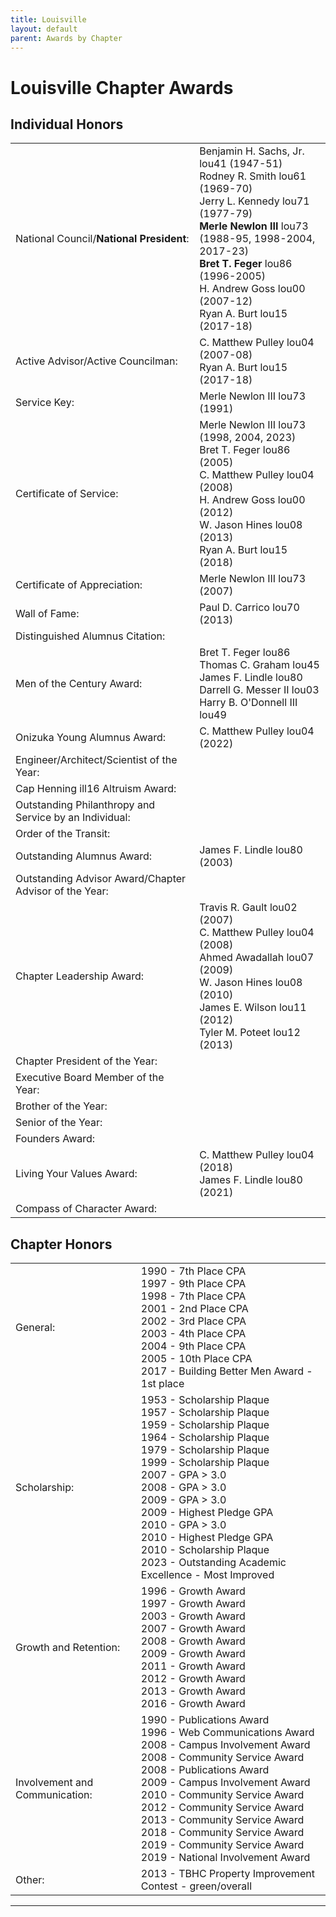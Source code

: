 ```yaml
---
title: Louisville
layout: default
parent: Awards by Chapter
---
```


<link rel="stylesheet" href="{{ '/assets/css/by_chapter.css' | relative_url }}">

# Louisville Chapter Awards

## Individual Honors

<table>
<tbody>
<tr>
<td>National Council/<b>National President</b>:</td>
<td>Benjamin H. Sachs, Jr. lou41 (1947-51)
<br>Rodney R. Smith lou61 (1969-70)
<br>Jerry L. Kennedy lou71 (1977-79)
<br><b>Merle Newlon III</b> lou73 (1988-95, 1998-2004, 2017-23)
<br><b>Bret T. Feger</b> lou86 (1996-2005)
<br>H. Andrew Goss lou00 (2007-12)
<br>Ryan A. Burt lou15 (2017-18)
</td></tr>

<tr>
<td>Active Advisor/Active Councilman:</td>
<td>C. Matthew Pulley lou04 (2007-08)
<br>Ryan A. Burt lou15 (2017-18)
</td></tr>

<tr>
<td>Service Key:</td>
<td>Merle Newlon III lou73 (1991)
</td></tr>

<tr>
<td>Certificate of Service:</td>
<td>Merle Newlon III lou73 (1998, 2004, 2023)
<br>Bret T. Feger lou86 (2005)
<br>C. Matthew Pulley lou04 (2008)
<br>H. Andrew Goss lou00 (2012)
<br>W. Jason Hines lou08 (2013)
<br>Ryan A. Burt lou15 (2018)
</td></tr>

<tr>
<td>Certificate of Appreciation:</td>
<td>Merle Newlon III lou73 (2007)
</td></tr>

<tr>
<td>Wall of Fame:</td>
<td>Paul D. Carrico lou70 (2013)
</td></tr>

<tr>
<td>Distinguished Alumnus Citation:</td>
<td>
</td></tr>

<tr>
<td>Men of the Century Award:</td>
<td>Bret T. Feger lou86
<br>Thomas C. Graham lou45
<br>James F. Lindle lou80
<br>Darrell G. Messer II lou03
<br>Harry B. O'Donnell III lou49
</td></tr>

<tr>
<td>Onizuka Young Alumnus Award:</td>
<td>C. Matthew Pulley lou04 (2022)
</td></tr>

<tr>
<td>Engineer/Architect/Scientist of the Year:</td>
<td>
</td></tr>

<tr>
<td>Cap Henning ill16 Altruism Award:</td>
<td>
</td></tr>

<tr>
<td>Outstanding Philanthropy and Service by an Individual:</td>
<td>
</td></tr>

<tr>
<td>Order of the Transit:</td>
<td>
</td></tr>

<tr>
<td>Outstanding Alumnus Award:</td>
<td>James F. Lindle lou80 (2003)
</td></tr>

<tr>
<td>Outstanding Advisor Award/Chapter Advisor of the Year:</td>
<td>
</td></tr>

<tr>
<td>Chapter Leadership Award:</td>
<td>Travis R. Gault lou02 (2007)
<br>C. Matthew Pulley lou04 (2008)
<br>Ahmed Awadallah lou07 (2009)
<br>W. Jason Hines lou08 (2010)
<br>James E. Wilson lou11 (2012)
<br>Tyler M. Poteet lou12 (2013)
</td></tr>

<tr>
<td>Chapter President of the Year:</td>
<td>
</td></tr>

<tr>
<td>Executive Board Member of the Year:</td>
<td>
</td></tr>

<tr>
<td>Brother of the Year:</td>
<td>
</td></tr>

<tr>
<td>Senior of the Year:</td>
<td>
</td></tr>

<tr>
<td>Founders Award:</td>
<td>
</td></tr>

<tr>
<td>Living Your Values Award:</td>
<td>C. Matthew Pulley lou04 (2018)
<br>James F. Lindle lou80 (2021)
</td></tr>

<tr>
<td>Compass of Character Award:</td>
<td>
</td></tr>

</tbody>
</table>

## Chapter Honors

<table>
<tbody>
<tr>
<td>General:</td>
<td>1990 - 7th Place CPA
<br>1997 - 9th Place CPA
<br>1998 - 7th Place CPA
<br>2001 - 2nd Place CPA
<br>2002 - 3rd Place CPA
<br>2003 - 4th Place CPA
<br>2004 - 9th Place CPA
<br>2005 - 10th Place CPA
<br>2017 - Building Better Men Award - 1st place
</td></tr>

<tr>
<td>Scholarship:</td>
<td>1953 - Scholarship Plaque
<br>1957 - Scholarship Plaque
<br>1959 - Scholarship Plaque
<br>1964 - Scholarship Plaque
<br>1979 - Scholarship Plaque
<br>1999 - Scholarship Plaque
<br>2007 - GPA > 3.0
<br>2008 - GPA > 3.0
<br>2009 - GPA > 3.0
<br>2009 - Highest Pledge GPA
<br>2010 - GPA > 3.0
<br>2010 - Highest Pledge GPA 
<br>2010 - Scholarship Plaque
<br>2023 - Outstanding Academic Excellence - Most Improved
</td></tr>

<tr>
<td>Growth and Retention:</td>
<td>1996 - Growth Award
<br>1997 - Growth Award
<br>2003 - Growth Award
<br>2007 - Growth Award
<br>2008 - Growth Award
<br>2009 - Growth Award
<br>2011 - Growth Award
<br>2012 - Growth Award
<br>2013 - Growth Award
<br>2016 - Growth Award
</td></tr>

<tr>
<td>Involvement and Communication:</td>
<td>1990 - Publications Award
<br>1996 - Web Communications Award
<br>2008 - Campus Involvement Award
<br>2008 - Community Service Award
<br>2008 - Publications Award
<br>2009 - Campus Involvement Award
<br>2010 - Community Service Award
<br>2012 - Community Service Award
<br>2013 - Community Service Award
<br>2018 - Community Service Award
<br>2019 - Community Service Award
<br>2019 - National Involvement Award
</td></tr>

<tr>
<td>Other:</td>
<td>2013 - TBHC Property Improvement Contest - green/overall
</td></tr>
</tbody>
</table>

---

